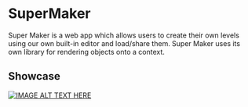 # SuperMaker
Super Maker is a web app which allows users to create their own levels using our own built-in editor and load/share them. Super Maker uses its own library for rendering objects onto a context.

## Showcase
[![IMAGE ALT TEXT HERE](https://img.youtube.com/vi/3CGf4c8wvUs/0.jpg)](https://youtu.be/3CGf4c8wvUs)